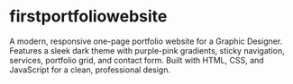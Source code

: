# firstportfoliowebsite
A modern, responsive one-page portfolio website for a Graphic Designer. Features a sleek dark theme with purple-pink gradients, sticky navigation, services, portfolio grid, and contact form. Built with HTML, CSS, and JavaScript for a clean, professional design.
